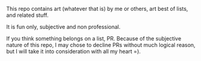 This repo contains art (whatever that is) by me or others, art best of lists, and related stuff.

It is fun only, subjective and non professional.

If you think something belongs on a list, PR. Because of the subjective nature of this repo, I may chose to decline PRs without much logical reason, but I will take it into consideration with all my heart =).
